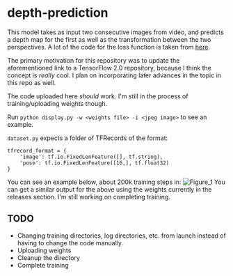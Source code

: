 # depth-prediction

This model takes as input two consecutive images from video, and predicts a depth map for the first as well as the transformation between the two perspectives.
A lot of the code for the loss function is taken from [here](https://github.com/google-research/google-research/tree/master/depth_from_video_in_the_wild).

The primary motivation for this repository was to update the aforementioned link to a TensorFlow 2.0 repository, because I think the concept is _really_ cool. I plan on incorporating later advances in the topic in this repo as well.

The code uploaded here *should* work. I'm still in the process of training/uploading weights though.

Run `python display.py -w <weights file> -i <jpeg image>` to see an example.

`dataset.py` expects a folder of TFRecords of the format:
```
tfrecord_format = {
    'image': tf.io.FixedLenFeature([], tf.string),  
    'pose': tf.io.FixedLenFeature([16,], tf.float32)
}
```

You can see an example below, about 200k training steps in:
![Figure_1](https://user-images.githubusercontent.com/37962780/155933053-917de86a-1a96-4258-b5f5-ddb24b8810bd.png)
You can get a similar output for the above using the weights currently in the releases section. I'm still working on completing training.



## TODO
- Changing training directories, log directories, etc. from launch instead of having to change the code manually.
- Uploading weights
- Cleanup the directory
- Complete training
